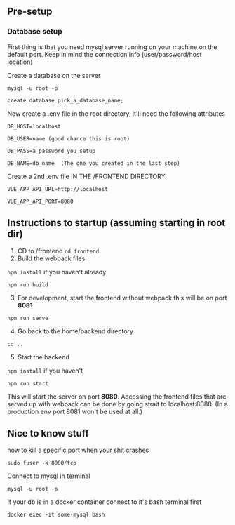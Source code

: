 ## Pre-setup

### Database setup

First thing is that you need mysql server running on your machine on the default port. Keep in mind the connection info (user/password/host location)

Create a database on the server

`mysql -u root -p`

`create database pick_a_database_name;`

Now create a .env file in the root directory, it'll need the following attributes

    DB_HOST=localhost

    DB_USER=name (good chance this is root)

    DB_PASS=a_password_you_setup

    DB_NAME=db_name  (The one you created in the last step)

Create a 2nd .env file IN THE /FRONTEND DIRECTORY

    VUE_APP_API_URL=http://localhost

    VUE_APP_API_PORT=8080

## Instructions to startup (assuming starting in root dir)
1.  CD to /frontend
`cd frontend`
2. Build the webpack files

`npm install` if you haven't already

`npm run build`

3. For development, start the frontend without webpack this will be on port **8081**

`npm run serve`

4. Go back to the home/backend directory

`cd ..`

5. Start the backend

`npm install` if you haven't

`npm run start`

This will start the server on port **8080**. Accessing the frontend files that are served up with webpack can be done by going strait to localhost:8080. (In a production env port 8081 won't be used at all.)



## Nice to know stuff
how to kill a specific port when your shit crashes

`sudo fuser -k 8080/tcp`

Connect to mysql in terminal

`mysql -u root -p`

If your db is in a docker container connect to it's bash terminal first

`docker exec -it some-mysql bash`
